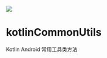 [![](https://jitpack.io/v/peihua8858/kotlinCommonUtils.svg)](https://jitpack.io/#peihua8858/kotlinCommonUtils)
# kotlinCommonUtils
Kotlin Android 常用工具类方法
